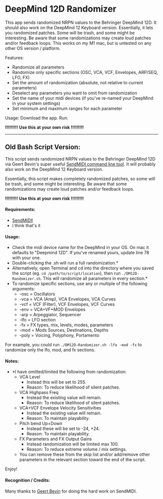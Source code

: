 # DeepMind 12D Randomizer

This app sends randomized NRPN values to the Behringer DeepMind 12D. It should also work on the DeepMind 12 Keyboard version. Essentially, it lets you randomized patches. Some will be trash, and some might be interesting. Be aware that some randomizations may create loud patches and/or feedback loops. This works on my M1 mac, but is untested on any other OS version / platform.

Features:
- Randomize all parameters
- Randomize only specific sections (OSC, VCA, VCF, Envelopes, ARP/SEQ, LFO, FX)
- Set the amount of randomization (absolute, not relative to current parameters)
- Deselect any parameters you want to omit from randomization
- Set the name of your midi devices (if you've re-named your DeepMind in your system settings)
- Set minimum and maximum ranges for each parameter

Usage:
Download the app. Run.

**!!!!!!!!! Use this at your own risk !!!!!!!!!**

***

## Old Bash Script Version:

This script sends randomized NRPN values to the Behringer DeepMind 12D via Geert Bevin's super useful [SendMIDI command line tool](https://github.com/gbevin/SendMIDI). It will probably also work on the DeepMind 12 Keyboard version. 

Essentially, this script makes completely randomized patches, so some will be trash, and some might be interesting. Be aware that some randomizations may create loud patches and/or feedback loops.

**!!!!!!!!! Use this at your own risk !!!!!!!!!**

#### Requirements:
- [SendMIDIl](https://github.com/gbevin/SendMIDI)
- I think that's it

#### Usage:
- Check the midi device name for the DeepMind in your OS. On mac it defaults to "Deepmind 12D". If you've renamed yours, update line 78 with your one.
- Double-clicking the .sh will run a full randomization.*
- Alternatively, open Terminal and cd into the directory where you saved the script (eg. `cd /path/to/script/location`), then run `./DM12D-Randomizer.sh`. This will randomize all parameters in every section.*
- To randomize specific sections, use any or multiple of the following arguments:
  - -osc = Oscillators
  - -vca = VCA (Amp), VCA Envelopes, VCA Curves
  - -vcf = VCF (Filter), VCF Envelopes, VCF Curves
  - -env = VCA+VF+MOD Envelopes
  - -arp = Arpeggiator, Sequencer
  - -lfo = LFO section
  - -fx = FX types, mix, levels, modes, parameters
  - -mod = Mods Sources, Destinations, Depths
  - -poly = Voicing, Polyphony, Portamento

For example, you could run `./DM12D-Randomizer.sh -lfo -mod -fx` to randomize only the lfo, mod, and fx sections.

#### Notes:
- *I have omitted/limited the following from randomization:
  - VCA Level
    - Instead this will be set to 255.
    - Reason: To reduce likelihood of silent patches. 
  - VCA Highpass Freq
    - Instead the existing value will remain.
    - Reason: To reduce likelihood of silent patches. 
  - VCA+VCF Envelope Velocity Sensitivities
    - Instead the existing value will remain.
    - Reason: To maintain playability. 
  - Pitch bend Up+Down
    - Instead these will be set to -24, +24.
    - Reason: To maintain playability. 
  - FX Parameters and FX Output Gains
    - Instead randomization will be limited max 100.
    - Reason: To reduce extreme volume / mix settings.
  - You can remove these from the skip list and/or add/remove other parameters in the relevant section toward the end of the script.

Enjoy!

#### Recognition / Credits:
Many thanks to [Geert Bevin](https://github.com/gbevin) for doing the hard work on SendMIDI.

